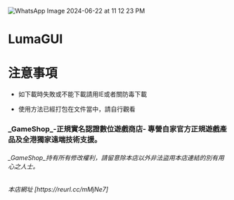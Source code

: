 ![WhatsApp Image 2024-06-22 at 11 12 23 PM](https://github.com/p5dlong/LumaGUI/assets/109065396/9d881e62-902d-481d-9db7-a6c77dc3b556)

# LumaGUI

<h1>注意事項</h1>
<ul><li>如下載時失敗或不能下載請用IE或者關防毒下載</li></ul>
<ul><li>使用方法已經打包在文件當中，請自行觀看</li></ul>

<h3>_GameShop_-正規實名認證數位遊戲商店- 專營自家官方正規遊戲產品及全港獨家遠端技術支援。</h3>
<h6>_GameShop_持有所有修改權利，請留意除本店以外非法盜用本店連結的別有用心之人士。</h6>
<h6>本店網址 [https://reurl.cc/mMjNe7]</h6>
